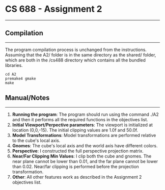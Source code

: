 # CS 688 - Assignment 2

---

## Compilation
------------
The program compilation process is unchanged from the instructions. Assuming that the A2/ folder is in the same directory as the shared/ folder, which are both in the /cs488 directory which contains all the bundled libraries.

```
cd A2
premake4 gmake
make
```

## Manual/Notes
------------
1. **Running the program**: The program should run using the command ./A2 and then it performs all the required functions in the objectives list.
2. **Initial Viewport/Perpective parameters**: The viewport is initialized at location (0,0,-15). The initial clipping values are 1.0f and 50.0f.
3. **Model Transformations**: Model transformations are performed relative to the cube's local axis.
4. **Gnomes**: The cube's local axis and the world axis have different colors.
5. **Perspective**: I constructed the full perspective projection matrix.
6. **Near/Far Clipping Min Values**: I clip both the cube and gnomes. The near plane cannot be lower than 0.01, and the far plane cannot be lower than 0.02. Near/far clipping is performed before the projection transformation.
7. **Other**: All other features work as described in the Assignment 2 objectives list.
